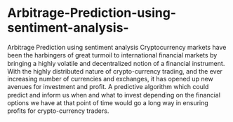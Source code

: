 # Arbitrage-Prediction-using-sentiment-analysis-
Arbitrage Prediction using sentiment analysis 
Cryptocurrency markets have been the harbingers of great turmoil to international ﬁnancial markets by bringing a highly volatile and decentralized notion of a ﬁnancial instrument. With the highly distributed nature of crypto-currency trading, and the ever increasing number of currencies and exchanges, it has opened up new avenues for investment and proﬁt. A predictive algorithm which could predict and inform us when and what to invest depending on the ﬁnancial options we have at that point of time would go a long way in ensuring proﬁts for crypto-currency traders. 
